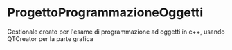 # ProgettoProgrammazioneOggetti

Gestionale creato per l'esame di programmazione ad oggetti in c++, usando QTCreator per la parte grafica
